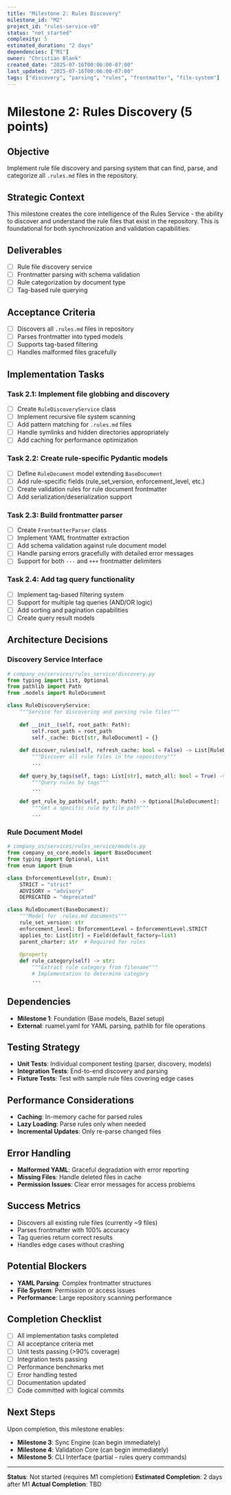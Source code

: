 ```yaml
---
title: "Milestone 2: Rules Discovery"
milestone_id: "M2"
project_id: "rules-service-v0"
status: "not_started"
complexity: 5
estimated_duration: "2 days"
dependencies: ["M1"]
owner: "Christian Blank"
created_date: "2025-07-16T00:06:00-07:00"
last_updated: "2025-07-16T00:06:00-07:00"
tags: ["discovery", "parsing", "rules", "frontmatter", "file-system"]
---
```


# **Milestone 2: Rules Discovery (5 points)**

## **Objective**
Implement rule file discovery and parsing system that can find, parse, and categorize all `.rules.md` files in the repository.

## **Strategic Context**
This milestone creates the core intelligence of the Rules Service - the ability to discover and understand the rule files that exist in the repository. This is foundational for both synchronization and validation capabilities.

## **Deliverables**
- [ ] Rule file discovery service
- [ ] Frontmatter parsing with schema validation
- [ ] Rule categorization by document type
- [ ] Tag-based rule querying

## **Acceptance Criteria**
- [ ] Discovers all `.rules.md` files in repository
- [ ] Parses frontmatter into typed models
- [ ] Supports tag-based filtering
- [ ] Handles malformed files gracefully

## **Implementation Tasks**

### **Task 2.1: Implement file globbing and discovery**
- [ ] Create `RuleDiscoveryService` class
- [ ] Implement recursive file system scanning
- [ ] Add pattern matching for `.rules.md` files
- [ ] Handle symlinks and hidden directories appropriately
- [ ] Add caching for performance optimization

### **Task 2.2: Create rule-specific Pydantic models**
- [ ] Define `RuleDocument` model extending `BaseDocument`
- [ ] Add rule-specific fields (rule_set_version, enforcement_level, etc.)
- [ ] Create validation rules for rule document frontmatter
- [ ] Add serialization/deserialization support

### **Task 2.3: Build frontmatter parser**
- [ ] Create `FrontmatterParser` class
- [ ] Implement YAML frontmatter extraction
- [ ] Add schema validation against rule document model
- [ ] Handle parsing errors gracefully with detailed error messages
- [ ] Support for both `---` and `+++` frontmatter delimiters

### **Task 2.4: Add tag query functionality**
- [ ] Implement tag-based filtering system
- [ ] Support for multiple tag queries (AND/OR logic)
- [ ] Add sorting and pagination capabilities
- [ ] Create query result models

## **Architecture Decisions**

### **Discovery Service Interface**
```python
# company_os/services/rules_service/discovery.py
from typing import List, Optional
from pathlib import Path
from .models import RuleDocument

class RuleDiscoveryService:
    """Service for discovering and parsing rule files"""
    
    def __init__(self, root_path: Path):
        self.root_path = root_path
        self._cache: Dict[str, RuleDocument] = {}
    
    def discover_rules(self, refresh_cache: bool = False) -> List[RuleDocument]:
        """Discover all rule files in the repository"""
        ...
    
    def query_by_tags(self, tags: List[str], match_all: bool = True) -> List[RuleDocument]:
        """Query rules by tags"""
        ...
    
    def get_rule_by_path(self, path: Path) -> Optional[RuleDocument]:
        """Get a specific rule by file path"""
        ...
```

### **Rule Document Model**
```python
# company_os/services/rules_service/models.py
from company_os_core.models import BaseDocument
from typing import Optional, List
from enum import Enum

class EnforcementLevel(str, Enum):
    STRICT = "strict"
    ADVISORY = "advisory"
    DEPRECATED = "deprecated"

class RuleDocument(BaseDocument):
    """Model for .rules.md documents"""
    rule_set_version: str
    enforcement_level: EnforcementLevel = EnforcementLevel.STRICT
    applies_to: List[str] = Field(default_factory=list)
    parent_charter: str  # Required for rules
    
    @property
    def rule_category(self) -> str:
        """Extract rule category from filename"""
        # Implementation to determine category
        ...
```

## **Dependencies**
- **Milestone 1**: Foundation (Base models, Bazel setup)
- **External**: ruamel.yaml for YAML parsing, pathlib for file operations

## **Testing Strategy**
- **Unit Tests**: Individual component testing (parser, discovery, models)
- **Integration Tests**: End-to-end discovery and parsing
- **Fixture Tests**: Test with sample rule files covering edge cases

## **Performance Considerations**
- **Caching**: In-memory cache for parsed rules
- **Lazy Loading**: Parse rules only when needed
- **Incremental Updates**: Only re-parse changed files

## **Error Handling**
- **Malformed YAML**: Graceful degradation with error reporting
- **Missing Files**: Handle deleted files in cache
- **Permission Issues**: Clear error messages for access problems

## **Success Metrics**
- Discovers all existing rule files (currently ~9 files)
- Parses frontmatter with 100% accuracy
- Tag queries return correct results
- Handles edge cases without crashing

## **Potential Blockers**
- **YAML Parsing**: Complex frontmatter structures
- **File System**: Permission or access issues
- **Performance**: Large repository scanning performance

## **Completion Checklist**
- [ ] All implementation tasks completed
- [ ] All acceptance criteria met
- [ ] Unit tests passing (>90% coverage)
- [ ] Integration tests passing
- [ ] Performance benchmarks met
- [ ] Error handling tested
- [ ] Documentation updated
- [ ] Code committed with logical commits

## **Next Steps**
Upon completion, this milestone enables:
- **Milestone 3**: Sync Engine (can begin immediately)
- **Milestone 4**: Validation Core (can begin immediately)
- **Milestone 5**: CLI Interface (partial - rules query commands)

---

**Status**: Not started (requires M1 completion)
**Estimated Completion**: 2 days after M1
**Actual Completion**: TBD
